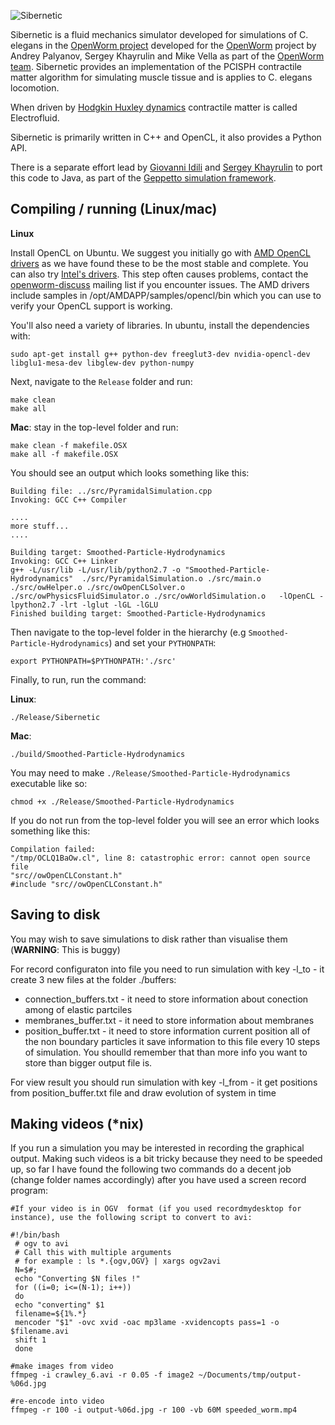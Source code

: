 ![Sibernetic](http://i.imgur.com/Hbsw6Zs.png)

Sibernetic is a fluid mechanics simulator developed for simulations of C. elegans in the [OpenWorm project](http://www.openworm.org) developed for the [OpenWorm](http://openworm.org) project by Andrey Palyanov, Sergey Khayrulin and Mike Vella as part of the [OpenWorm team](http://www.openworm.org/people.html). Sibernetic provides an implementation of the PCISPH contractile matter algorithm for simulating muscle tissue and is applies to C. elegans locomotion.

When driven by [Hodgkin Huxley dynamics](https://en.wikipedia.org/wiki/Hodgkin%E2%80%93Huxley_model) contractile matter is called Electrofluid.

Sibernetic is primarily written in  C++ and OpenCL, it also provides a Python API.

There is a separate effort lead by [Giovanni Idili](https://github.com/gidili) and [Sergey Khayrulin](https://github.com/skhayrulin) to port this code to Java, as part of the [Geppetto simulation framework](https://github.com/openworm/OpenWorm/wiki/Geppetto--Overview). 

Compiling / running (Linux/mac)
------------------------------

**Linux**

Install OpenCL on Ubuntu. We suggest you initially go with [AMD OpenCL drivers](http://developer.amd.com/tools-and-sdks/heterogeneous-computing/amd-accelerated-parallel-processing-app-sdk/downloads/) as we have found these to be the most stable and complete. You can also try [Intel's drivers](http://develnoter.blogspot.co.uk/2012/05/installing-opencl-in-ubuntu-1204.html). This step often causes problems, contact the [openworm-discuss](https://groups.google.com/forum/#!forum/openworm-discuss) mailing list if you encounter issues. The AMD drivers include samples in /opt/AMDAPP/samples/opencl/bin which you can use to verify your OpenCL support is working.

You'll also need a variety of libraries. In ubuntu, install the dependencies with:

```
sudo apt-get install g++ python-dev freeglut3-dev nvidia-opencl-dev libglu1-mesa-dev libglew-dev python-numpy
```

Next, navigate to the `Release` folder and run:

```
make clean
make all
```

**Mac**: stay in the top-level folder and run:

```
make clean -f makefile.OSX
make all -f makefile.OSX
```

You should see an output which looks something like this:

```
Building file: ../src/PyramidalSimulation.cpp
Invoking: GCC C++ Compiler

....
more stuff...
....

Building target: Smoothed-Particle-Hydrodynamics
Invoking: GCC C++ Linker
g++ -L/usr/lib -L/usr/lib/python2.7 -o "Smoothed-Particle-Hydrodynamics"  ./src/PyramidalSimulation.o ./src/main.o ./src/owHelper.o ./src/owOpenCLSolver.o ./src/owPhysicsFluidSimulator.o ./src/owWorldSimulation.o   -lOpenCL -lpython2.7 -lrt -lglut -lGL -lGLU
Finished building target: Smoothed-Particle-Hydrodynamics
```

Then navigate to the top-level folder in the hierarchy (e.g `Smoothed-Particle-Hydrodynamics`) and set your `PYTHONPATH`:

```
export PYTHONPATH=$PYTHONPATH:'./src'
```

Finally, to run, run the command:

**Linux**:
```
./Release/Sibernetic
```
**Mac**:
```
./build/Smoothed-Particle-Hydrodynamics
```

You may need to make `./Release/Smoothed-Particle-Hydrodynamics` executable like so:

```
chmod +x ./Release/Smoothed-Particle-Hydrodynamics
```

If you do not run from the top-level folder you will see an error which looks something like this:

```
Compilation failed: 
"/tmp/OCLQ1BaOw.cl", line 8: catastrophic error: cannot open source file
"src//owOpenCLConstant.h"
#include "src//owOpenCLConstant.h"
```

Saving to disk
--------------

You may wish to save simulations to disk rather than visualise them (**WARNING**: This is buggy)

For record configuraton into file you need to run simulation with key -l_to - it create 3 new files 
at the folder ./buffers:
- connection_buffers.txt - it need to store information about conection among of elastic partciles
- membranes_buffer.txt   - it need to store information about membranes 
- position_buffer.txt    - it need to store information current position all of the non boundary particles it save information to this file every 10 steps of simulation. You shoulld remember that than more info you 
want to store than bigger output file is. 

For view result you should run simulation with key -l_from - it get positions from position_buffer.txt file and 
draw evolution of system in time


Making videos (*nix)
--------------------
If you run a simulation you may be interested in recording the graphical output. Making such videos is a bit tricky because they need to be speeded up, so far I have found the following two commands do a decent job (change folder names accordingly) after you have used a screen record program:

```
#If your video is in OGV  format (if you used recordmydesktop for instance), use the following script to convert to avi:

#!/bin/bash
 # ogv to avi
 # Call this with multiple arguments
 # for example : ls *.{ogv,OGV} | xargs ogv2avi
 N=$#;
 echo "Converting $N files !"
 for ((i=0; i<=(N-1); i++))
 do
 echo "converting" $1
 filename=${1%.*}
 mencoder "$1" -ovc xvid -oac mp3lame -xvidencopts pass=1 -o $filename.avi
 shift 1
 done
```

```
#make images from video
ffmpeg -i crawley_6.avi -r 0.05 -f image2 ~/Documents/tmp/output-%06d.jpg
```

```
#re-encode into video
ffmpeg -r 100 -i output-%06d.jpg -r 100 -vb 60M speeded_worm.mp4
```
